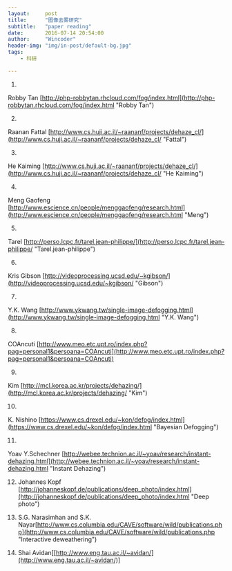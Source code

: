 ```yaml
---
layout:     post
title:      "图像去雾研究"
subtitle:   "paper reading"
date:       2016-07-14 20:54:00
author:     "Wincoder"
header-img: "img/in-post/default-bg.jpg"
tags:
    - 科研

---
```


1. 
Robby Tan [http://php-robbytan.rhcloud.com/fog/index.html](http://php-robbytan.rhcloud.com/fog/index.html "Robby Tan")

2. 
Raanan Fattal [http://www.cs.huji.ac.il/~raananf/projects/dehaze_cl/](http://www.cs.huji.ac.il/~raananf/projects/dehaze_cl/ "Fattal") 

3. 
He Kaiming [http://www.cs.huji.ac.il/~raananf/projects/dehaze_cl/](http://www.cs.huji.ac.il/~raananf/projects/dehaze_cl/ "He Kaiming")

4. 
Meng Gaofeng [http://www.escience.cn/people/menggaofeng/research.html](http://www.escience.cn/people/menggaofeng/research.html "Meng")

5. 
Tarel [http://perso.lcpc.fr/tarel.jean-philippe/](http://perso.lcpc.fr/tarel.jean-philippe/ "Tarel.jean-philippe")

6. 
Kris Gibson [http://videoprocessing.ucsd.edu/~kgibson/](http://videoprocessing.ucsd.edu/~kgibson/ "Gibson")

7. 
Y.K. Wang [http://www.ykwang.tw/single-image-defogging.html](http://www.ykwang.tw/single-image-defogging.html "Y.K. Wang")

8. 
COAncuti [http://www.meo.etc.upt.ro/index.php?pag=personal1&persoana=COAncuti](http://www.meo.etc.upt.ro/index.php?pag=personal1&persoana=COAncuti)

9. 
Kim [http://mcl.korea.ac.kr/projects/dehazing/](http://mcl.korea.ac.kr/projects/dehazing/ "Kim")

10. 
K. Nishino [https://www.cs.drexel.edu/~kon/defog/index.html](https://www.cs.drexel.edu/~kon/defog/index.html "Bayesian Defogging")

11. 
Yoav Y.Schechner [http://webee.technion.ac.il/~yoav/research/instant-dehazing.html](http://webee.technion.ac.il/~yoav/research/instant-dehazing.html "Instant Dehazing")

12. Johannes Kopf [http://johanneskopf.de/publications/deep_photo/index.html](http://johanneskopf.de/publications/deep_photo/index.html "Deep photo")

13. S.G. Narasimhan and S.K. Nayar[http://www.cs.columbia.edu/CAVE/software/wild/publications.php](http://www.cs.columbia.edu/CAVE/software/wild/publications.php "Interactive deweathering")

14. Shai Avidan[[http://www.eng.tau.ac.il/~avidan/](http://www.eng.tau.ac.il/~avidan/)]